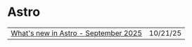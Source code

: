 # Astro

|                                                                                                              |         |
| ------------------------------------------------------------------------------------------------------------ | ------- |
| [What's new in Astro - September 2025](https://astro.build/blog/whats-new-september-2025/?ref=dailydev)             | 10/21/25 |

